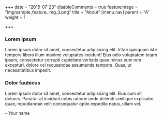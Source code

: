 +++
date = "2015-07-23"
disableComments = true
featureimage = "img/sample_feature_img_3.png"
title = "About"
[menu.nav]
parent = "A"
weight = 1

+++
### Lorem ipsum

Lorem ipsum dolor sit amet, consectetur adipisicing elit. Vitae quisquam iste tempore libero illum maxime voluptates incidunt! Eius odio voluptatem totam ipsam, consectetur corrupti cupiditate veritatis quae minus eum rem excepturi, dolore vel recusandae assumenda tempora. Quas, ut necessitatibus impedit.

### Dolor faubicus

Lorem ipsum dolor sit amet, consectetur adipisicing elit. Eius cum sit dolores. Pariatur at incidunt nobis ratione unde deleniti similique explicabo quae, repudiandae velit consequatur optio expedita natus, ullam vel.

\- Your name